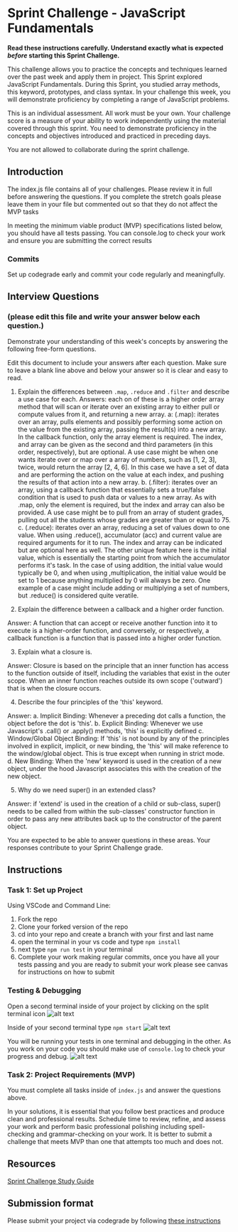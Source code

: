 # Sprint Challenge - JavaScript Fundamentals

**Read these instructions carefully. Understand exactly what is expected _before_ starting this Sprint Challenge.**

This challenge allows you to practice the concepts and techniques learned over the past week and apply them in project. This Sprint explored JavaScript Fundamentals. During this Sprint, you studied array methods, this keyword, prototypes, and class syntax. In your challenge this week, you will demonstrate proficiency by completing a range of JavaScript problems.

This is an individual assessment. All work must be your own. Your challenge score is a measure of your ability to work independently using the material covered through this sprint. You need to demonstrate proficiency in the concepts and objectives introduced and practiced in preceding days.

You are not allowed to collaborate during the sprint challenge. 

## Introduction

The index.js file contains all of your challenges. Please review it in full before answering the questions. If you complete the stretch goals please leave them in your file but commented out so that they do not affect the MVP tasks 

In meeting the minimum viable product (MVP) specifications listed below, you should have all tests passing. You can console.log to check your work and ensure you are submitting the correct results 

### Commits

Set up codegrade early and commit your code regularly and meaningfully. 

## Interview Questions
### (please edit this file and write your answer below each question.)
Demonstrate your understanding of this week's concepts by answering the following free-form questions.

Edit this document to include your answers after each question. Make sure to leave a blank line above and below your answer so it is clear and easy to read.

1. Explain the differences between `.map`, `.reduce` and `.filter` and describe a use case for each. 
Answers: each on of these is a higher order array method that will scan or iterate over an existing array to either pull or compute values from it, and returning a new array.
   a: (.map): iterates over an array, pulls elements and possibly performing some action on the value from the existing array, passing the result(s) into a new array. In the callback function, only the array element is required. The index, and array can be given as the second and third parameters (in this order, respectively), but are optional. A use case might be when one wants iterate over or map over a array of numbers, such as [1, 2, 3], twice, would return the array [2, 4, 6]. In this case we have a set of data and are performing the action on the value at each index, and pushing the results of that action into a new array.
   b. (.filter): iterates over an array, using a callback function that essentially sets a true/false condition that is used to push data or values to a new array. As with .map, only the element is required, but the index and array can also be provided. A use case might be to pull from an array of student grades, pulling out all the students whose grades are greater than or equal to 75.
   c. (.reduce): iterates over an array, reducing a set of values down to one value. When using .reduce(), accumulator (acc) and current value are required arguments for it to run. The index and array can be indicated but are optional here as well. The other unique feature here is the initial value, which is essentially the starting point from which the accumulator performs it's task. In the case of using addition, the initial value would typically be 0, and when using ,multiplication, the initial value would be set to 1 because anything multiplied by 0 will always be zero. One example of a case might include adding  or multiplying a set of numbers, but .reduce() is considered quite veratile.

2. Explain the difference between a callback and a higher order function.

Answer: A function that can accept or receive another function into it to execute is a higher-order function, and conversely, or respectively, a callback function is a function that is passed into a higher order function. 

3. Explain what a closure is.

Answer: Closure is based on the principle that an inner function has access to the function outside of itself, including the variables that exist in the outer scope. When an inner function reaches outside its own scope ('outward') that is when the closure occurs. 

4. Describe the four principles of the 'this' keyword.

Answer: 
   a. Implicit Binding: Whenever a preceding dot calls a function, the object before the dot is 'this'.
   b. Explicit Binding: Whenever we use Javascript's .call() or .apply() methods, 'this' is explicitly defined
   c. Window/Global Object Binding: If 'this' is not bound by any of the principles involved in explicit, implicit, or new binding, the 'this' will make reference to the window/global object. This is true except when running in strict mode.
   d. New Binding: When the 'new' keyword is used in the creation of a new object, under the hood Javascript associates this with the creation of the new object. 

5. Why do we need super() in an extended class?

Answer: if 'extend' is used in the creation of a child or sub-class, super() needs to be called from within the sub-classes' constructor function in order to pass any new attributes back up to the constructor of the parent object.  

You are expected to be able to answer questions in these areas. Your responses contribute to your Sprint Challenge grade. 

## Instructions

### Task 1: Set up Project

Using VSCode and Command Line:


1. Fork the repo
2. Clone your forked version of the repo
3. cd into your repo and create a branch with your first and last name
4. open the terminal in your vs code and type `npm install`
5. next type `npm run test` in your terminal
6. Complete your work making regular commits, once you have all your tests passing and you are ready to submit your work please see canvas for instructions on how to submit

### Testing & Debugging

Open a second terminal inside of your project by clicking on the split terminal icon
![alt text](assets/split_terminal.png "Split Terminal")

Inside of your second terminal type `npm start` 
![alt text](assets/npm_start.png "type npm start")

You will be running your tests in one terminal and debugging in the other. As you work on your code you should make use of `console.log` to check your progress and debug.
![alt text](assets/tests_debug_terminal_final.png "your terminal should look like this")

### Task 2: Project Requirements (MVP)

You must complete all tasks inside of `index.js` and answer the questions above.

In your solutions, it is essential that you follow best practices and produce clean and professional results. Schedule time to review, refine, and assess your work and perform basic professional polishing including spell-checking and grammar-checking on your work. It is better to submit a challenge that meets MVP than one that attempts too much and does not.

## Resources
 
 [Sprint Challenge Study Guide](https://www.notion.so/lambdaschool/Unit-1-Sprint-3-Study-Guide-033a9a00659a4ef98c12eb97e49a6110)

## Submission format

Please submit your project via codegrade by following [these instructions](https://www.notion.so/lambdaschool/Submitting-an-assignment-via-Code-Grade-A-Step-by-Step-Walkthrough-07bd65f5f8364e709ecb5064735ce374)

